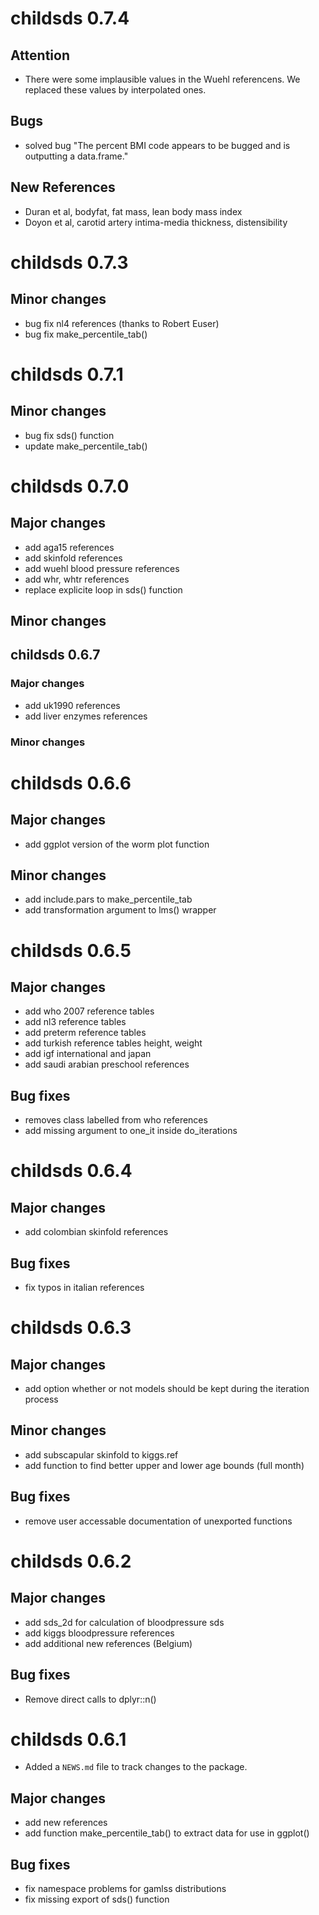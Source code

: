 # childsds 0.7.4
## Attention
* There were some implausible values in the Wuehl referencens. We replaced these values by interpolated ones.
## Bugs
* solved bug "The percent BMI code appears to be bugged and is outputting a data.frame."
## New References
* Duran et al, bodyfat, fat mass, lean body mass index
* Doyon et al, carotid artery intima-media thickness, distensibility

# childsds 0.7.3
## Minor changes
* bug fix nl4 references (thanks to Robert Euser)
* bug fix make_percentile_tab()

# childsds 0.7.1
## Minor changes
* bug fix sds() function
* update make_percentile_tab()

# childsds 0.7.0
## Major changes
* add aga15 references
* add skinfold references
* add wuehl blood pressure references
* add whr, whtr references
* replace explicite loop in sds() function
## Minor changes

## childsds 0.6.7 ##

### Major changes ###

* add uk1990 references
* add liver enzymes references

### Minor changes ###

# childsds 0.6.6
## Major changes
* add ggplot version of the worm plot function
## Minor changes
* add include.pars to make_percentile_tab
* add transformation argument to lms() wrapper
# childsds 0.6.5
## Major changes
* add who 2007 reference tables
* add nl3 reference tables
* add preterm reference tables
* add turkish reference tables height, weight
* add igf international and japan
* add saudi arabian preschool references
## Bug fixes
* removes class labelled from who references
* add missing argument to one_it inside do_iterations
# childsds 0.6.4
## Major changes
* add colombian skinfold references
## Bug fixes
*  fix typos in italian references
# childsds 0.6.3
## Major changes
* add option whether or not models should be kept during the iteration process
## Minor changes
* add subscapular skinfold to kiggs.ref
* add function to find better upper and lower age bounds (full month)
## Bug fixes
*  remove user accessable documentation of unexported functions

# childsds 0.6.2
## Major changes
* add sds_2d for calculation of bloodpressure sds
* add kiggs bloodpressure references
* add additional new references (Belgium)

## Bug fixes
* Remove direct calls to dplyr::n()

# childsds 0.6.1

* Added a `NEWS.md` file to track changes to the package.

## Major changes
* add new references
* add function make_percentile_tab() to extract data for use in ggplot()
## Bug fixes
* fix namespace problems for gamlss distributions
* fix missing export of sds() function

